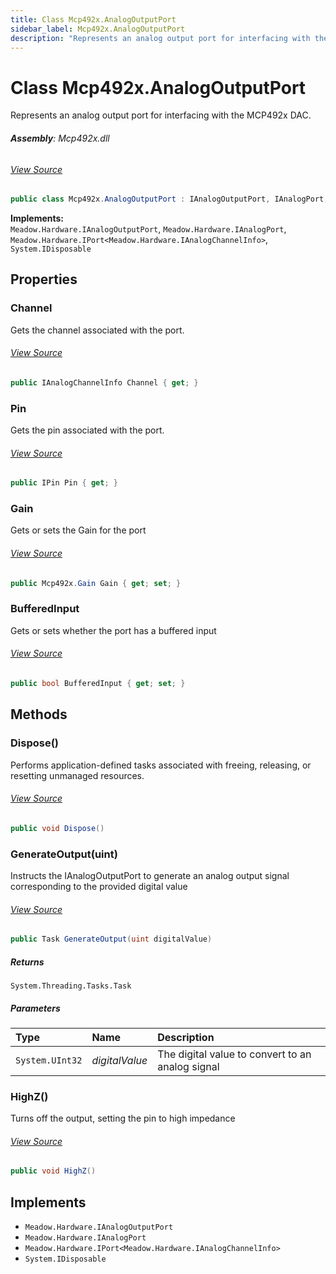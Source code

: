 ```yaml
---
title: Class Mcp492x.AnalogOutputPort
sidebar_label: Mcp492x.AnalogOutputPort
description: "Represents an analog output port for interfacing with the MCP492x DAC."
---
```

# Class Mcp492x.AnalogOutputPort
Represents an analog output port for interfacing with the MCP492x DAC.

###### **Assembly**: Mcp492x.dll
###### [View Source](https://github.com/WildernessLabs/Meadow.Foundation.git/blob/develop/Source/Meadow.Foundation.Peripherals/ICs.DAC.Mcp492x/Driver/Mcp492x.AnalogOutputPort.cs#L12)
```csharp title="Declaration"
public class Mcp492x.AnalogOutputPort : IAnalogOutputPort, IAnalogPort, IPort<IAnalogChannelInfo>, IDisposable
```
**Implements:**  
`Meadow.Hardware.IAnalogOutputPort`, `Meadow.Hardware.IAnalogPort`, `Meadow.Hardware.IPort<Meadow.Hardware.IAnalogChannelInfo>`, `System.IDisposable`

## Properties
### Channel
Gets the channel associated with the port.
###### [View Source](https://github.com/WildernessLabs/Meadow.Foundation.git/blob/develop/Source/Meadow.Foundation.Peripherals/ICs.DAC.Mcp492x/Driver/Mcp492x.AnalogOutputPort.cs#L18)
```csharp title="Declaration"
public IAnalogChannelInfo Channel { get; }
```
### Pin
Gets the pin associated with the port.
###### [View Source](https://github.com/WildernessLabs/Meadow.Foundation.git/blob/develop/Source/Meadow.Foundation.Peripherals/ICs.DAC.Mcp492x/Driver/Mcp492x.AnalogOutputPort.cs#L20)
```csharp title="Declaration"
public IPin Pin { get; }
```
### Gain
Gets or sets the Gain for the port
###### [View Source](https://github.com/WildernessLabs/Meadow.Foundation.git/blob/develop/Source/Meadow.Foundation.Peripherals/ICs.DAC.Mcp492x/Driver/Mcp492x.AnalogOutputPort.cs#L25)
```csharp title="Declaration"
public Mcp492x.Gain Gain { get; set; }
```
### BufferedInput
Gets or sets whether the port has a buffered input
###### [View Source](https://github.com/WildernessLabs/Meadow.Foundation.git/blob/develop/Source/Meadow.Foundation.Peripherals/ICs.DAC.Mcp492x/Driver/Mcp492x.AnalogOutputPort.cs#L30)
```csharp title="Declaration"
public bool BufferedInput { get; set; }
```
## Methods
### Dispose()
Performs application-defined tasks associated with freeing, releasing, or resetting unmanaged resources.
###### [View Source](https://github.com/WildernessLabs/Meadow.Foundation.git/blob/develop/Source/Meadow.Foundation.Peripherals/ICs.DAC.Mcp492x/Driver/Mcp492x.AnalogOutputPort.cs#L45)
```csharp title="Declaration"
public void Dispose()
```
### GenerateOutput(uint)
Instructs the IAnalogOutputPort to generate an analog output signal corresponding to the provided digital value
###### [View Source](https://github.com/WildernessLabs/Meadow.Foundation.git/blob/develop/Source/Meadow.Foundation.Peripherals/ICs.DAC.Mcp492x/Driver/Mcp492x.AnalogOutputPort.cs#L51)
```csharp title="Declaration"
public Task GenerateOutput(uint digitalValue)
```

##### Returns

`System.Threading.Tasks.Task`

##### Parameters

| Type | Name | Description |
|:--- |:--- |:--- |
| `System.UInt32` | *digitalValue* | The digital value to convert to an analog signal |

### HighZ()
Turns off the output, setting the pin to high impedance
###### [View Source](https://github.com/WildernessLabs/Meadow.Foundation.git/blob/develop/Source/Meadow.Foundation.Peripherals/ICs.DAC.Mcp492x/Driver/Mcp492x.AnalogOutputPort.cs#L66)
```csharp title="Declaration"
public void HighZ()
```

## Implements

* `Meadow.Hardware.IAnalogOutputPort`
* `Meadow.Hardware.IAnalogPort`
* `Meadow.Hardware.IPort<Meadow.Hardware.IAnalogChannelInfo>`
* `System.IDisposable`
